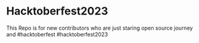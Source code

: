 # Hacktoberfest2023
This Repo is for new contributors who are just staring open source journey and #hacktoberfest #hacktoberfest2023
